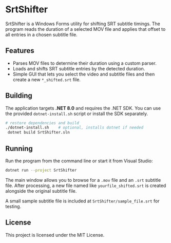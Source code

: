 # SrtShifter

SrtShifter is a Windows Forms utility for shifting SRT subtitle timings. The program reads the duration of a selected MOV file and applies that offset to all entries in a chosen subtitle file.

## Features

- Parses MOV files to determine their duration using a custom parser.
- Loads and shifts SRT subtitle entries by the detected duration.
- Simple GUI that lets you select the video and subtitle files and then create a new `*_shifted.srt` file.

## Building

The application targets **.NET 8.0** and requires the .NET SDK. You can use the provided `dotnet-install.sh` script or install the SDK separately.

```bash
# restore dependencies and build
./dotnet-install.sh    # optional, installs dotnet if needed
 dotnet build SrtShifter.sln
```

## Running

Run the program from the command line or start it from Visual Studio:

```bash
dotnet run --project SrtShifter
```

The main window allows you to browse for a `.mov` file and an `.srt` subtitle file. After processing, a new file named like `yourfile_shifted.srt` is created alongside the original subtitle file.

A small sample subtitle file is included at `SrtShifter/sample_file.srt` for testing.

## License

This project is licensed under the MIT License.


